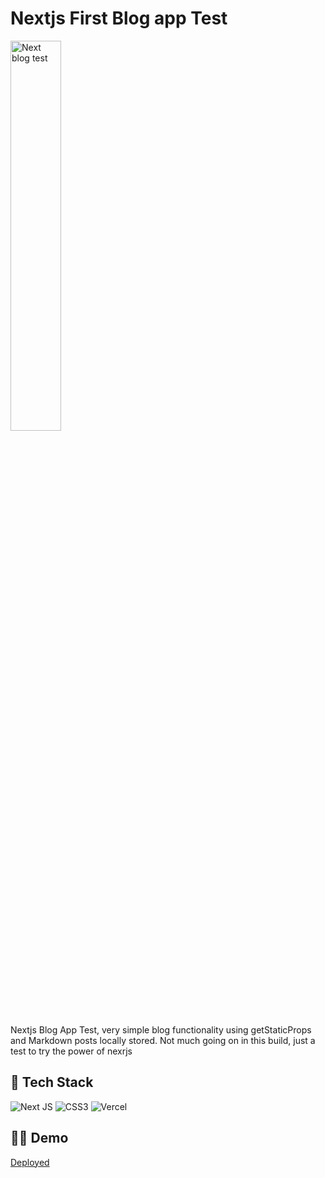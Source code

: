 # Nextjs First Blog app Test

<img src="https://res.cloudinary.com/mike88/image/upload/v1642767993/First_blog_app_pf9xay.jpg" title="Next blogg test" alt="Next blog test" width="40%"/>

Nextjs Blog App Test, very simple blog functionality using getStaticProps and Markdown posts locally stored.
Not much going on in this build, just a test to try the power of nexrjs 



## 🥞 Tech Stack

![Next JS](https://img.shields.io/badge/Next-black?style=for-the-badge&logo=next.js&logoColor=white)
![CSS3](https://img.shields.io/badge/css3-%231572B6.svg?style=for-the-badge&logo=css3&logoColor=white)
![Vercel](https://img.shields.io/badge/vercel-%23000000.svg?style=for-the-badge&logo=vercel&logoColor=white)



## 🚀🚀 Demo

<a href="https://next-js-first-blog-app.vercel.app/">Deployed</a>
